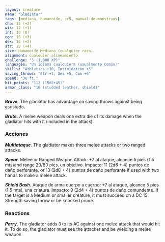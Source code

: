 ```yaml
---
layout: creature
name: "Gladiator"
tags: [mediana, humanoide, cr5, manual-de-monstruos]
cha: 15 (+2)
wis: 12 (+1)
int: 10 (0)
con: 16 (+3)
dex: 15 (+2)
str: 18 (+4)
size: Humanoide Mediano (cualquier raza)
alignment: cualquier alineamiento
challenge: "5 (1,800 XP)"
languages: "Un idioma cualquiera (usualmente Común)"
skills: "Athletics +10, Intimidation +5"
saving_throws: "Str +7, Des +5, Con +6"
speed: "30 ft."
hit_points: "112 (15d8+45)"
armor_class: "16 (studded leather, shield)"
---
```


***Brave.*** The gladiator has advantage on saving throws against being asustado.

***Brute.*** A melee weapon deals one extra die of its damage when the gladiator hits with it (included in the attack).

### Acciones

***Multiataque.*** The gladiator makes three melee attacks or two ranged attacks.

***Spear.*** Melee or Ranged Weapon Attack: +7 al ataque, alcance 5 pies (1.5 mts)and range 20/60 pies, un objetivo. Impacto: 11 (2d6 + 4) puntos de daño perforante, or 13 (2d8 + 4) puntos de daño perforante if used with two hands to make a melee attack.

***Shield Bash.*** Ataque de arma cuerpo a cuerpo: +7 al ataque, alcance 5 pies (1.5 mts), una criatura. Impacto: 9 (2d4 + 4) puntos de daño contundente. If the target is a Medium or smaller creature, it must succeed on a DC 15 Strength saving throw or be knocked prone.

### Reactions

***Parry.*** The gladiator adds 3 to its AC against one melee attack that would hit it. To do so, the gladiator must see the attacker and be wielding a melee weapon.